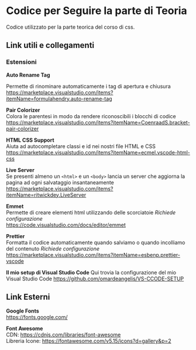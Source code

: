 # Codice per Seguire la parte di Teoria
Codice utilizzato per la parte teorica del corso di css. 

## Link utili e collegamenti 

### Estensioni

**Auto Rename Tag** 

Permette di rinominare automaticamente i tag di apertura e chiusura \
https://marketplace.visualstudio.com/items?itemName=formulahendry.auto-rename-tag 

**Pair Colorizer** \
Colora le parentesi in modo da rendere riconoscibili i blocchi di codice \
https://marketplace.visualstudio.com/items?itemName=CoenraadS.bracket-pair-colorizer 

**HTML CSS Support**\
Aiuta ad autocompletare classi e id nei nostri file HTML e CSS \
https://marketplace.visualstudio.com/items?itemName=ecmel.vscode-html-css 

**Live Server**\
Se presenti almeno un ``` <html> ``` e un ``` <body> ``` lancia un server che aggiorna la pagina ad ogni salvataggio insantaneamente \
https://marketplace.visualstudio.com/items?itemName=ritwickdey.LiveServer 

**Emmet**\
Permette di creare elementi html utilizzando delle scorciatoie *Richiede configurazione* \
https://code.visualstudio.com/docs/editor/emmet 

**Prettier**\
Formatta il codice automaticamente quando salviamo o quando incolliamo del contenuto *Richiede configurazione* 
https://marketplace.visualstudio.com/items?itemName=esbenp.prettier-vscode 

**Il mio setup di Visual Studio Code**
Qui trovia la configurazione del mio Visual Studio Code
https://github.com/omardeangelis/VS-CCODE-SETUP

## Link Esterni 

**Google Fonts**\
https://fonts.google.com/

**Font Awesome**\
CDN: https://cdnjs.com/libraries/font-awesome \
Libreria Icone: https://fontawesome.com/v5.15/icons?d=gallery&p=2


